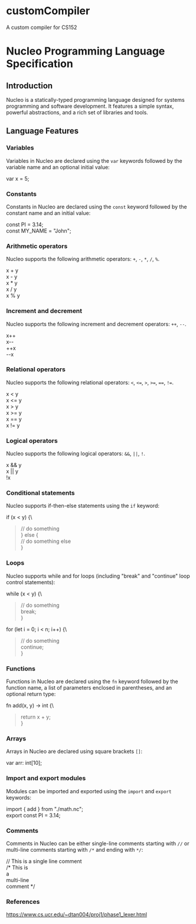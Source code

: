 # customCompiler
A custom compiler for CS152
# Nucleo Programming Language Specification

## Introduction

Nucleo is a statically-typed programming language designed for systems programming and software development. It features a simple syntax, powerful abstractions, and a rich set of libraries and tools.

## Language Features

### Variables

Variables in Nucleo are declared using the `var` keywords followed by the variable name and an optional initial value:

var x = 5;

### Constants

Constants in Nucleo are declared using the `const` keyword followed by the constant name and an initial value:

const PI = 3.14;\
const MY_NAME = "John";

### Arithmetic operators

Nucleo supports the following arithmetic operators: `+`, `-`, `*`, `/`, `%`.

x + y\
x - y\
x * y\
x / y\
x % y

### Increment and decrement

Nucleo supports the following increment and decrement operators: `++`, `--`.

x++\
x--\
++x\
--x

### Relational operators

Nucleo supports the following relational operators: `<`, `<=`, `>`, `>=`, `==`, `!=`.

x < y\
x <= y\
x > y\
x >= y\
x == y\
x != y

### Logical operators

Nucleo supports the following logical operators: `&&`, `||`, `!`.

x && y\
x || y\
!x

### Conditional statements

Nucleo supports if-then-else statements using the `if` keyword:

if (x < y) {\
> // do something\
} else {\
> // do something else\
}

### Loops

Nucleo supports while and for loops (including "break" and "continue" loop control statements):

while (x < y) {\
> // do something\
> break;\
}

for (let i = 0; i < n; i++) {\
> // do something\
> continue;\
}

### Functions

Functions in Nucleo are declared using the `fn` keyword followed by the function name, a list of parameters enclosed in parentheses, and an optional return type:

fn add(x, y) -> int {\
> return x + y;\
}

### Arrays

Arrays in Nucleo are declared using square brackets `[]`:

var arr: int[10];

### Import and export modules

Modules can be imported and exported using the `import` and `export` keywords:

import { add } from "./math.nc";\
export const PI = 3.14;


### Comments

Comments in Nucleo can be either single-line comments starting with `//` or multi-line comments starting with `/*` and ending with `*/`:

// This is a single line comment\
/* This is\
a\
multi-line\
comment */

### References

https://www.cs.ucr.edu/~dtan004/proj1/phase1_lexer.html
